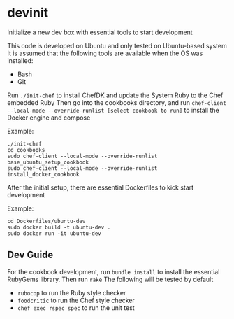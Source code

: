 # devinit
Initialize a new dev box with essential tools to start development

This code is developed on Ubuntu and only tested on Ubuntu-based system
It is assumed that the following tools are available when the OS was installed:
- Bash
- Git

Run `./init-chef` to install ChefDK and update the System Ruby to the Chef embedded Ruby
Then go into the cookbooks directory, and run `chef-client --local-mode --override-runlist [select cookbook to run]` to install the Docker engine and compose

Example:
```
./init-chef
cd cookbooks
sudo chef-client --local-mode --override-runlist base_ubuntu_setup_cookbook
sudo chef-client --local-mode --override-runlist install_docker_cookbook
```

After the initial setup, there are essential Dockerfiles to kick start development

Example:
```
cd Dockerfiles/ubuntu-dev
sudo docker build -t ubuntu-dev .
sudo docker run -it ubuntu-dev
```

## Dev Guide
For the cookbook development, run `bundle install` to install the essential RubyGems library. Then run `rake`
The following will be tested by default
- `rubocop` to run the Ruby style checker
- `foodcritic` to run the Chef style checker
- `chef exec rspec spec` to run the unit test
